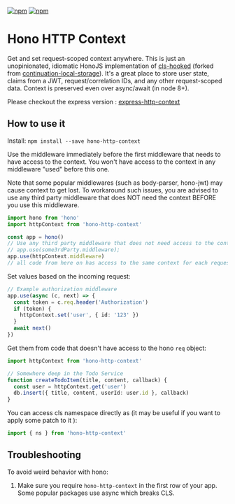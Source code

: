 [![npm](https://img.shields.io/npm/v/hono-http-context.svg)](https://www.npmjs.com/package/hono-http-context)
[![npm](https://img.shields.io/npm/dm/hono-http-context.svg)](https://www.npmjs.com/package/hono-http-context)

# Hono HTTP Context

Get and set request-scoped context anywhere. This is just an unopinionated, idiomatic HonoJS implementation of [cls-hooked](https://github.com/Jeff-Lewis/cls-hooked) (forked from [continuation-local-storage](https://www.npmjs.com/package/continuation-local-storage)). It's a great place to store user state, claims from a JWT, request/correlation IDs, and any other request-scoped data. Context is preserved even over async/await (in node 8+).

Please checkout the express version : [express-http-context](https://github.com/skonves/express-http-contexts)

## How to use it

Install: `npm install --save hono-http-context`

Use the middleware immediately before the first middleware that needs to have access to the context.
You won't have access to the context in any middleware "used" before this one.

Note that some popular middlewares (such as body-parser, hono-jwt) may cause context to get lost.
To workaround such issues, you are advised to use any third party middleware that does NOT need the context
BEFORE you use this middleware.

```ts
import hono from 'hono'
import httpContext from 'hono-http-context'

const app = hono()
// Use any third party middleware that does not need access to the context here, e.g.
// app.use(some3rdParty.middleware);
app.use(httpContext.middleware)
// all code from here on has access to the same context for each request
```

Set values based on the incoming request:

```ts
// Example authorization middleware
app.use(async (c, next) => {
  const token = c.req.header('Authorization')
  if (token) {
    httpContext.set('user', { id: '123' })
  }
  await next()
})
```

Get them from code that doesn't have access to the hono `req` object:

```ts
import httpContext from 'hono-http-context'

// Somewhere deep in the Todo Service
function createTodoItem(title, content, callback) {
  const user = httpContext.get('user')
  db.insert({ title, content, userId: user.id }, callback)
}
```

You can access cls namespace directly as (it may be useful if you want to apply some patch to it ):

```js
import { ns } from 'hono-http-context'
```

## Troubleshooting

To avoid weird behavior with hono:

1. Make sure you require `hono-http-context` in the first row of your app. Some popular packages use async which breaks CLS.
